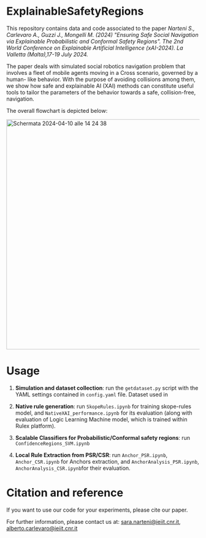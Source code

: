 # ExplainableSafetyRegions

This repository contains data and code associated to the paper _Narteni S., Carlevaro A., Guzzi J., Mongelli M. (2024) "Ensuring Safe Social Navigation via Explainable Probabilistic and Conformal Safety Regions". The 2nd World Conference on Explainable Artificial Intelligence (xAI-2024). La Valletta (Malta),17-19 July 2024._

The paper deals with simulated social robotics navigation problem that involves a fleet of mobile agents moving in a Cross scenario, governed by a human-
like behavior. With the purpose of avoiding collisions among them, we show how safe and explainable AI (XAI) methods can constitute useful tools to tailor the parameters of the behavior towards a safe, collision-free, navigation. 

The overall flowchart is depicted below:

<img width="600" alt="Schermata 2024-04-10 alle 14 24 38" src="https://github.com/saranrt95/ExplainableSafetyRegions/assets/77918497/9aaa91ab-9a29-4844-98c2-a4c3ca395628">


# Usage

1) **Simulation and dataset collection**: run the `getdataset.py` script with the YAML settings contained in `config.yaml` file. Dataset used in 

2) **Native rule generation**: run `SkopeRules.ipynb` for training skope-rules model, and `NativeXAI_performance.ipynb` for its evaluation (along with evaluation of Logic Learning Machine model, which is trained within Rulex platform).

3) **Scalable Classifiers for Probabilistic/Conformal safety regions**: run `ConfidenceRegions_SVM.ipynb`

4) **Local Rule Extraction from PSR/CSR**: run `Anchor_PSR.ipynb`, `Anchor_CSR.ipynb` for Anchors extraction, and `AnchorAnalysis_PSR.ipynb`, `AnchorAnalysis_CSR.ipynb`for their evaluation.

# Citation and reference

If you want to use our code for your experiments, please cite our paper.

For further information, please contact us at: sara.narteni@ieiit.cnr.it, alberto.carlevaro@ieiit.cnr.it

